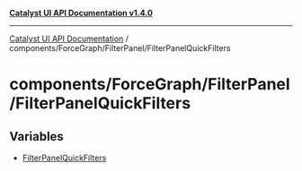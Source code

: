 [**Catalyst UI API Documentation v1.4.0**](../../../../README.md)

---

[Catalyst UI API Documentation](../../../../README.md) / components/ForceGraph/FilterPanel/FilterPanelQuickFilters

# components/ForceGraph/FilterPanel/FilterPanelQuickFilters

## Variables

- [FilterPanelQuickFilters](variables/FilterPanelQuickFilters.md)
